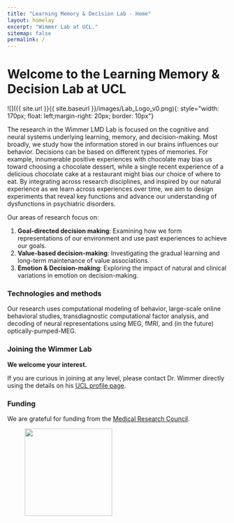 ```yaml
---
title: "Learning Memory & Decision Lab - Home"
layout: homelay
excerpt: "Wimmer Lab at UCL."
sitemap: false
permalink: /
---
```


# Welcome to the Learning Memory & Decision Lab at UCL


![]({{ site.url }}{{ site.baseurl }}/images/Lab_Logo_v0.png){: style="width: 170px; float: left;margin-right: 20px; border: 10px"}


The research in the Wimmer LMD Lab is focused on the cognitive and neural systems underlying learning, memory, and decision-making. Most broadly, we study how the information stored in our brains influences our behavior. Decisions can be based on different types of memories. For example, innumerable positive experiences with chocolate may bias us toward choosing a chocolate dessert, while a single recent experience of a delicious chocolate cake at a restaurant might bias our choice of where to eat. By integrating across research disciplines, and inspired by our natural experience as we learn across experiences over time, we aim to design experiments that reveal key functions and advance our understanding of dysfunctions in psychiatric disorders.

Our areas of research focus on:

1. **Goal-directed decision making**: Examining how we form representations of our environment and use past experiences to achieve our goals.
2. **Value-based decision-making**: Investigating the gradual learning and long-term maintenance of value associations.
3. **Emotion & Decision-making**: Exploring the impact of natural and clinical variations in emotion on decision-making.

### Technologies and methods
Our research uses computational modeling of behavior, large-scale online behavioral studies, transdiagnostic computational factor analysis, and decoding of neural representations using MEG, fMRI, and (in the future) optically-pumped-MEG.


### Joining the Wimmer Lab
**We welcome your interest.**

If you are curious in joining at any level, please contact Dr. Wimmer directly using the details on his [UCL profile page](https://iris.ucl.ac.uk/iris/browse/profile?upi=GEWIM96).


### Funding
We are grateful for funding from the [Medical Research Council](https://www.ukri.org/councils/mrc/).

<figure class="third">
<img src="{{ site.url }}{{ site.baseurl }}/images/logopic/Logo_MRC.png" style="width: 200px">






